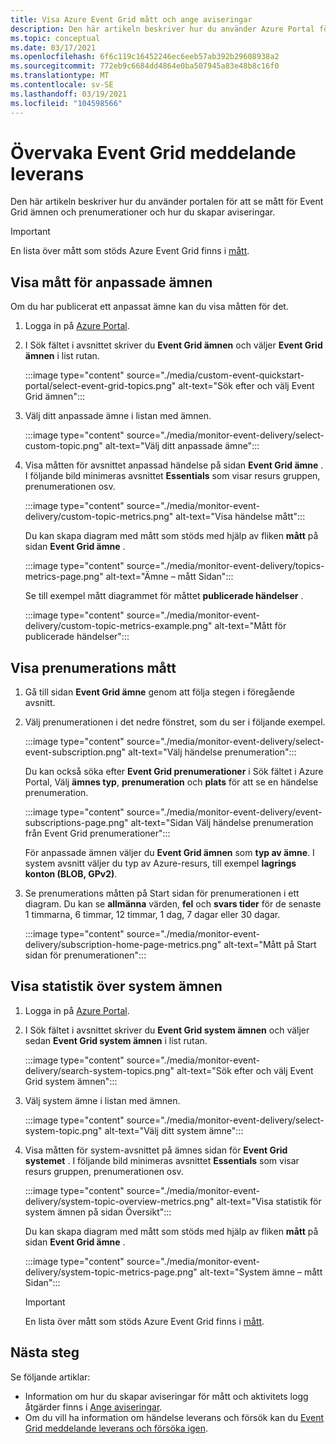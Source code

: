 ```yaml
---
title: Visa Azure Event Grid mått och ange aviseringar
description: Den här artikeln beskriver hur du använder Azure Portal för att visa mått för Azure Event Grid ämnen och prenumerationer och skapa aviseringar på dem.
ms.topic: conceptual
ms.date: 03/17/2021
ms.openlocfilehash: 6f6c119c16452246ec6eeb57ab392b29608938a2
ms.sourcegitcommit: 772eb9c6684dd4864e0ba507945a83e48b8c16f0
ms.translationtype: MT
ms.contentlocale: sv-SE
ms.lasthandoff: 03/19/2021
ms.locfileid: "104598566"
---
```

# <a name="monitor-event-grid-message-delivery"></a>Övervaka Event Grid meddelande leverans 
Den här artikeln beskriver hur du använder portalen för att se mått för Event Grid ämnen och prenumerationer och hur du skapar aviseringar. 

> [!IMPORTANT]
> En lista över mått som stöds Azure Event Grid finns i [mått](metrics.md).

## <a name="view-custom-topic-metrics"></a>Visa mått för anpassade ämnen

Om du har publicerat ett anpassat ämne kan du visa måtten för det. 

1. Logga in på [Azure Portal](https://portal.azure.com/).
2. I Sök fältet i avsnittet skriver du **Event Grid ämnen** och väljer **Event Grid ämnen** i list rutan. 

    :::image type="content" source="./media/custom-event-quickstart-portal/select-event-grid-topics.png" alt-text="Sök efter och välj Event Grid ämnen":::
3. Välj ditt anpassade ämne i listan med ämnen. 

    :::image type="content" source="./media/monitor-event-delivery/select-custom-topic.png" alt-text="Välj ditt anpassade ämne":::
4. Visa måtten för avsnittet anpassad händelse på sidan **Event Grid ämne** . I följande bild minimeras avsnittet **Essentials** som visar resurs gruppen, prenumerationen osv. 

    :::image type="content" source="./media/monitor-event-delivery/custom-topic-metrics.png" alt-text="Visa händelse mått":::

    Du kan skapa diagram med mått som stöds med hjälp av fliken **mått** på sidan **Event Grid ämne** .

    :::image type="content" source="./media/monitor-event-delivery/topics-metrics-page.png" alt-text="Ämne – mått Sidan":::

    Se till exempel mått diagrammet för måttet **publicerade händelser** .

    :::image type="content" source="./media/monitor-event-delivery/custom-topic-metrics-example.png" alt-text="Mått för publicerade händelser":::


## <a name="view-subscription-metrics"></a>Visa prenumerations mått
1. Gå till sidan **Event Grid ämne** genom att följa stegen i föregående avsnitt. 
2. Välj prenumerationen i det nedre fönstret, som du ser i följande exempel. 

    :::image type="content" source="./media/monitor-event-delivery/select-event-subscription.png" alt-text="Välj händelse prenumeration":::    

    Du kan också söka efter **Event Grid prenumerationer** i Sök fältet i Azure Portal, Välj **ämnes typ**, **prenumeration** och **plats** för att se en händelse prenumeration. 

    :::image type="content" source="./media/monitor-event-delivery/event-subscriptions-page.png" alt-text="Sidan Välj händelse prenumeration från Event Grid prenumerationer":::        

    För anpassade ämnen väljer du **Event Grid ämnen** som **typ av ämne**. I system avsnitt väljer du typ av Azure-resurs, till exempel **lagrings konton (BLOB, GPv2)**. 
3. Se prenumerations måtten på Start sidan för prenumerationen i ett diagram. Du kan se **allmänna** värden, **fel** och **svars tider** för de senaste 1 timmarna, 6 timmar, 12 timmar, 1 dag, 7 dagar eller 30 dagar. 

    :::image type="content" source="./media/monitor-event-delivery/subscription-home-page-metrics.png" alt-text="Mått på Start sidan för prenumerationen":::    

## <a name="view-system-topic-metrics"></a>Visa statistik över system ämnen

1. Logga in på [Azure Portal](https://portal.azure.com/).
2. I Sök fältet i avsnittet skriver du **Event Grid system ämnen** och väljer sedan **Event Grid system ämnen** i list rutan. 

    :::image type="content" source="./media/monitor-event-delivery/search-system-topics.png" alt-text="Sök efter och välj Event Grid system ämnen":::
3. Välj system ämne i listan med ämnen. 

    :::image type="content" source="./media/monitor-event-delivery/select-system-topic.png" alt-text="Välj ditt system ämne":::
4. Visa måtten för system-avsnittet på ämnes sidan för **Event Grid systemet** . I följande bild minimeras avsnittet **Essentials** som visar resurs gruppen, prenumerationen osv. 

    :::image type="content" source="./media/monitor-event-delivery/system-topic-overview-metrics.png" alt-text="Visa statistik för system ämnen på sidan Översikt":::

    Du kan skapa diagram med mått som stöds med hjälp av fliken **mått** på sidan **Event Grid ämne** .

    :::image type="content" source="./media/monitor-event-delivery/system-topic-metrics-page.png" alt-text="System ämne – mått Sidan":::

    > [!IMPORTANT]
    > En lista över mått som stöds Azure Event Grid finns i [mått](metrics.md).

## <a name="next-steps"></a>Nästa steg
Se följande artiklar:

- Information om hur du skapar aviseringar för mått och aktivitets logg åtgärder finns i [Ange aviseringar](set-alerts.md).
- Om du vill ha information om händelse leverans och försök kan du [Event Grid meddelande leverans och försöka igen](delivery-and-retry.md).
